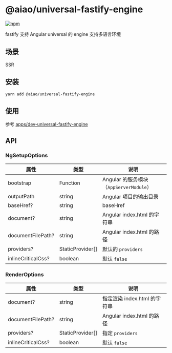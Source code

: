 # @aiao/universal-fastify-engine

[![npm][shields-universal-fastify-engine]][npm-universal-fastify-engine]

fastify 支持 Angular universal 的 engine 支持多语言环境

## 场景

SSR

## 安装

```console
yarn add @aiao/universal-fastify-engine
```

## 使用

参考 [apps/dev-universal-fastify-engine](/apps/dev-universal-fastify-engine)

## API

### <a name="setup-options"></a> NgSetupOptions

| 属性               | 类型             | 说明                                    |
| ------------------ | ---------------- | --------------------------------------- |
| bootstrap          | Function         | Angular 的服务模块（`AppServerModule`） |
| outputPath         | string           | Angular 项目的输出目录                  |
| baseHref?          | string           | baseHref                                |
| document?          | string           | Angular index.html 的字符串             |
| documentFilePath?  | string           | Angular index.html 的路径               |
| providers?         | StaticProvider[] | 默认的 `providers`                      |
| inlineCriticalCss? | boolean          | 默认 `false`                            |

### RenderOptions

| 属性               | 类型             | 说明                         |
| ------------------ | ---------------- | ---------------------------- |
| document?          | string           | 指定渲染 index.html 的字符串 |
| documentFilePath?  | string           | Angular index.html 的路径    |
| providers?         | StaticProvider[] | 指定 `providers`             |
| inlineCriticalCss? | boolean          | 默认 `false`                 |

[shields-universal-fastify-engine]: https://img.shields.io/npm/v/@aiao/universal-fastify-engine?style=flat-square
[npm-universal-fastify-engine]: https://www.npmjs.com/@aiao/universal-fastify-engine
